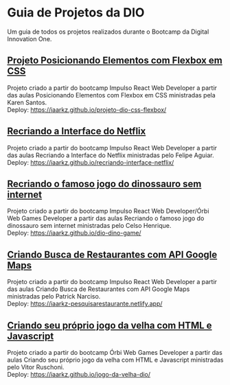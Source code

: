 # Guia de Projetos da DIO

Um guia de todos os projetos realizados durante o Bootcamp da Digital Innovation One.


## [Projeto Posicionando Elementos com Flexbox em CSS](https://github.com/iaarkz/projeto-dio-css-flexbox)

Projeto criado a partir do bootcamp Impulso React Web Developer a partir das aulas Posicionando Elementos com Flexbox em CSS ministradas pela Karen Santos. </br>
Deploy: https://iaarkz.github.io/projeto-dio-css-flexbox/

## [Recriando a Interface do Netflix](https://github.com/iaarkz/recriando-interface-netflix)

Projeto criado a partir do bootcamp Impulso React Web Developer a partir das aulas Recriando a Interface do Netflix ministradas pelo Felipe Aguiar. </br>
Deploy: https://iaarkz.github.io/recriando-interface-netflix/

## [Recriando o famoso jogo do dinossauro sem internet](https://github.com/iaarkz/dio-dino-game)

Projeto criado a partir do bootcamp Impulso React Web Developer/Órbi Web Games Developer a partir das aulas Recriando o famoso jogo do dinossauro sem internet ministradas pelo Celso Henrique.</br>
Deploy: https://iaarkz.github.io/dio-dino-game/

## [Criando Busca de Restaurantes com API Google Maps](https://github.com/iaarkz/pesquisa-restaurantes)

Projeto criado a partir do bootcamp Impulso React Web Developer a partir das aulas Criando Busca de Restaurantes com API Google Maps ministradas pelo Patrick Narciso.</br>
Deploy: https://iaarkz-pesquisarestaurante.netlify.app/

## [Criando seu próprio jogo da velha com HTML e Javascript](https://github.com/iaarkz/jogo-da-velha-dio)

Projeto criado a partir do bootcamp Órbi Web Games Developer a partir das aulas Criando seu próprio jogo da velha com HTML e Javascript ministradas pelo Vitor Ruschoni.</br>
Deploy: https://iaarkz.github.io/jogo-da-velha-dio/
